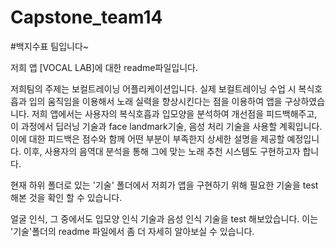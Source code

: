 # Capstone_team14

#백지수표 팀입니다~

저희 앱 [VOCAL LAB]에 대한 readme파일입니다.

저희팀의 주제는 보컬트레이닝 어플리케이션입니다.
실제 보컬트레이닝 수업 시 복식호흡과 입의 움직임을 이용해서 노래 실력을 향상시킨다는 점을 이용하여 앱을 구상하였습니다.
저희 앱에서는 사용자의  복식호흡과  입모양을 분석하여  개선점을 피드백해주고, 이 과정에서 딥러닝 기술과 face landmark기술, 음성 처리 기술을 사용할 계획입니다.
이에 대한 피드백은 점수와 함께 어떤 부분이 부족한지 상세한 설명을 제공할 예정입니다.
이후, 사용자의 음역대 분석을 통해 그에 맞는 노래 추천 시스템도 구현하고자 합니다.


현재 하위 폴더로 있는 '기술' 폴더에서 저희가 앱을 구현하기 위해 필요한 기술을 test해본 것을 확인 할 수 있습니다.

얼굴 인식, 그 중에서도 입모양 인식 기술과 음성 인식 기술을 test 해보았습니다.
이는 '기술'폴더의 readme 파일에서 좀 더 자세히 알아보실 수 있습니다.
